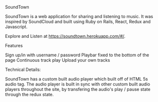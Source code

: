 SoundTown

SoundTown is a web application for sharing and listening to music. It was inspired by SoundCloud and built using Ruby on Rails, React, Redux and Javascript.

Explore and Listen at https://soundtown.herokuapp.com/#/.

Features

Sign up/in with username / password
Playbar fixed to the bottom of the page
Continuous track play
Upload your own tracks

Technical Details:

SoundTown has a custom built audio player which built off of HTML 5s audio tag. The audio player is built in sync with other custom built audio players throughout the site, by transfering the audio's play / pause state through the redux state.
